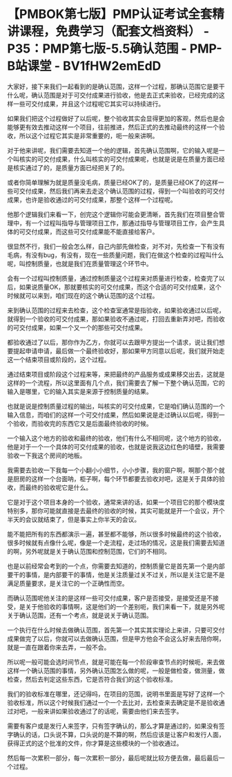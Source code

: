 # 【PMBOK第七版】PMP认证考试全套精讲课程，免费学习（配套文档资料） - P35：PMP第七版-5.5确认范围 - PMP-B站课堂 - BV1fHW2emEdD

大家好，接下来我们一起看到的是确认范围，这样一个过程，那确认范围它是要干什么呢，确认范围是对于可交付成果进行验收，他是去正式来验收，已经完成的这样一些可交付成果，并且这个过程呢它其实可以持续进行。

如果我们把这个过程做好了以后呢，整个验收其实会显得更加的客观，然后也是会能够更有效去推动这样一个项目，往前推进，然后正式的去推动最终的这样一个验收，所以这个过程它其实是非常重要的，呃一般来讲啊。

对于他来讲呢，我们需要去知道一个他的逻辑，首先确认范围啊，它的输入呢是一个叫核实的可交付成果，什么叫核实的可交付成果呢，也就是说是在质量方面已经是核实通过了的，是质量方面已经把关了的。

或者你简单理解为就是质量没毛病，质量已经OK了的，是质量已经OK了的这样一些可交付成果，然后我们再来去走这个确认范围的过程，得到一个叫验收的可交付成果，也许是验收通过的可交付成果，那整个这样一个过程呢。

他那个逻辑我们来看一下，创完这个逻辑你可能会更清晰，首先我们在项目整合管理中，有一个过程叫指导与管理项目工作，那通过指导与管理项目工作，会产生具体的可交付成果，而这些可交付成果能不能直接给客户。

很显然不行，我们一般会怎么样，自己内部先做检查，对不对，先检查一下有没有毛病，有没有bug，有没有，现在一些质量问题，我们在做这个检查的过程叫什么呢，叫控制质量，也就是我们在质量管理这个环节中。

会有一个过程叫控制质量，通过控制质量这个过程来对质量进行检查，检查完了以后，如果说质量OK，那就要核实的可交付成果，而这个合适的可交付成果，这个时候就可以来到，咱们现在的这个确认范围的这个过程。

来到确认范围的过程来去检查，这个检查室通常是指验收，如果验收通过以后呢，就得到一个验收的可交付成果，那如果验收不通过呢，打回去重新弄对吧，而验收的可交付成果，如果一个又一个的那些可交付成果。

都验收通过了以后，那你作为乙方，你就可以去跟甲方提出一个请求，说让我们想要提起申请申请，最后做一个最终验收好，那如果甲方同意以后呢，我们就开始走这一个结束项目或阶段的，这个过程。

通过结束项目或阶段这个过程来等，来把最终的产品服务或成果移交出去，这就是这样的一个流程，所以这里面有几个点，我们需要去了解一下整个确认范围，它的输入是哪里，它的输入其实是来源于控制质量的结果。

也就是说是控制质量过程的输出，叫核实的可交付成果，它是咱们确认范围的一个输入信息，而咱们的这样一个可交付成果，然后如果说是走过确认以后呢，得到一个验收，而验收完的东西它又是后面最终验收的时候。

一个输入这个地方的验收和最终的验收，他们有什么不相同呢，这个地方的验收，他是对于一个一个具体的可交付成果的验收，也就是说我这边红色的墙壁，我需要验收一下我这个房间的地板。

我需要去验收一下我每一个小翻小小细节，小小步骤，我的窗户啊，啊那个那个就是厨房的这样一个台面呐，柜子啊，每个环节都要去验收对吧，这是关于具体的验收，而最终的验收呢它是什么。

它是对于这个项目本身的一个验收，通常来讲的话，如果一个项目它的那个模块度特别多，那你可能就直接是去最终的验收的时候，其实可能就是开一个会议，开个半天的会议就结束了，但是事实上你半天的会议。

能不能把所有的东西都演示一遍，甚至都不能够，所以很多时候最终的这个验收，很多时候就有点像什么呢，像是一个走流程，走过场的情况，这是我们需要去知道的啊，另外呢就是关于确认范围和控制范围，它们的不相同。

也是以前经常会考到的一个点，你需要去知道的，控制质量它是首先第一个是内部要干的事情，是内部要干的事情，他是关注质量过关不过关，所以是关注它是不是满足质量要求，是关注它的一个正确性而空。

而确认范围呢他关注的是这样一些可交付成果，客户是否接受，是接受还是不接受，是关于他验收的事情啊，这是他们的一个差别呃，我们来看一下，就是另外呢关于确认范围，还有一个考点，就是说关于确认范围。

一个执行在什么时候去做确认范围，首先第一个其实其实理论上来讲，只要可交付成果做完了以后，你就可以去做确认范围，但是甲方他会不会这么好来去陪你啊，就是一直在跟着你来去弄，一般不会。

所以呢一般可能会选时间节点，就是可能在每一个阶段审查节点的时候呃，来去做这样一个确认范围的事情，另外确认范围怎么做的呢，一般是做检查，做测量，做检查，然后去判定这些东西，它是否符合我们的这个验收标准。

我们的验收标准在哪里，还记得吗，在项目的范围，说明书里面是写好了这样一个验收标准，所以这个时候我们通过一个一个去比对，去检查来去确定是不是验收通过对吧，一般来讲如果验收通过了的话呢，需要由他们来去签字。

需要有客户或是发行人来签字，只有签字确认的，那么才算是通过的，如果没有签字确认的话，口头说不算，口头说的是不算的啊，然后应该是让客户和发行人面，获得正式的这个批准的文件，你才算是这些模块的一个验收通过。

然后每一次累积一部分，每一次累积一部分，最后呢就比较方便去做，最后最后一个过程。